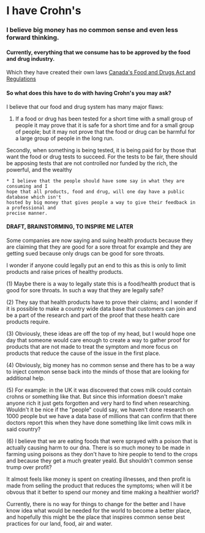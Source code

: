 # I have Crohn's

### I believe big money has no common sense and even less forward thinking.

#### Currently, everything that we consume has to be approved by the food and drug industry.
Which they have created their own laws [Canada's Food and Drugs Act and Regulations](
https://www.canada.ca/en/health-canada/services/food-nutrition/legislation-guidelines/acts-regulations/canada-food-drugs.html)

#### So what does this have to do with having Crohn's you may ask?

I believe that our food and drug system has many major flaws:

  1. If a food or drug has been tested for a short time with a small group of people it may prove that 
it is safe for a short time and for a small group of people; but it may not prove that the food or drug
can be harmful for a large group of people in the long run. 

Secondly, when something is being tested, 
it is being paid for by those that want the food or drug tests to succeed. 
For the tests to be fair, there should be apposing tests that are not controlled nor funded by
the rich, the powerful, and the wealthy 

    * I believe that the people should have some say in what they are consuming and I
    hope that all products, food and drug, will one day have a public database which isn't
    hosted by big money that gives people a way to give their feedback in a professional and 
    precise manner. 









#### DRAFT, BRAINSTORMING, TO INSPIRE ME LATER
Some companies are now saying and suing health products because they are claiming that they are good for a sore throat for example and they are getting sued because only drugs can be good for sore throats.

I wonder if anyone could legally put an end to this as this is only to limit products and raise prices of healthy products.

(1) Maybe there is a way to legally state this is a food/health product that is good for sore throats. In such a way that they are legally safe?

(2) They say that health products have to prove their claims; and I wonder if it is possible to make a country wide data base that customers can join and be a part of the research and part of the proof that these health care products require.

(3) Obviously, these ideas are off the top of my head, but I would hope one day that someone would care enough to create a way to gather proof for products that are not made to treat the symptom and more focus on products that reduce the cause of the issue in the first place.

(4) Obviously, big money has no common sense and there has to be a way to inject common sense back into the minds of those that are looking for additional help.

(5) For example: in the UK it was discovered that cows milk could contain crohns or something like that. But since this information doesn't make anyone rich it just gets forgotten and very hard to find when researching. Wouldn't it be nice if the "people" could say, we haven't done research on 1000 people but we have a data base of millions that can confirm that there doctors report this when they have done something like limit cows milk in said country?

(6) I believe that we are eating foods that were sprayed with a poison that is actually causing harm to our dna. There is so much money to be made in farming using poisons as they don't have to hire people to tend to the crops and because they get a much greater yeald. But shouldn't common sense trump over profit?

It almost feels like money is spent on creating illnesses, and then profit is made from selling the product that reduces the symptoms; when will it be obvous that it better to spend our money and time making a healthier world?

Currently, there is no way for things to change for the better and I have know idea what would be needed for the world to become a better place, and hopefully this might be the place that inspires common sense best practices for our land, food, air and water.
